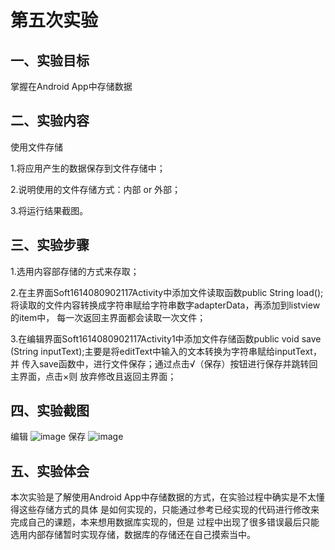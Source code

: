 # 第五次实验

## 一、实验目标

掌握在Android App中存储数据

## 二、实验内容

使用文件存储

1.将应用产生的数据保存到文件存储中；

2.说明使用的文件存储方式：内部 or 外部；

3.将运行结果截图。

## 三、实验步骤
1.选用内容部存储的方式来存取；

2.在主界面Soft1614080902117Activity中添加文件读取函数public String load();
  将读取的文件内容转换成字符串赋给字符串数字adapterData，再添加到listview的item中，
  每一次返回主界面都会读取一次文件；
  
3.在编辑界面Soft1614080902117Activity1中添加文件存储函数public void save
  (String inputText);主要是将editText中输入的文本转换为字符串赋给inputText，并
  传入save函数中，进行文件保存；通过点击√（保存）按钮进行保存并跳转回主界面，点击×则
  放弃修改且返回主界面；
  
## 四、实验截图
编辑
![image](https://github.com/1614080902117/android-labs-2018/blob/master/soft1614080902117/shiyan5.1.png)
保存
![image](https://github.com/1614080902117/android-labs-2018/blob/master/soft1614080902117/shiyan5.2.png)

## 五、实验体会
  本次实验是了解使用Android App中存储数据的方式，在实验过程中确实是不太懂得这些存储方式的具体
  是如何实现的，只能通过参考已经实现的代码进行修改来完成自己的课题，本来想用数据库实现的，但是
  过程中出现了很多错误最后只能选用内部存储暂时实现存储，数据库的存储还在自己摸索当中。
